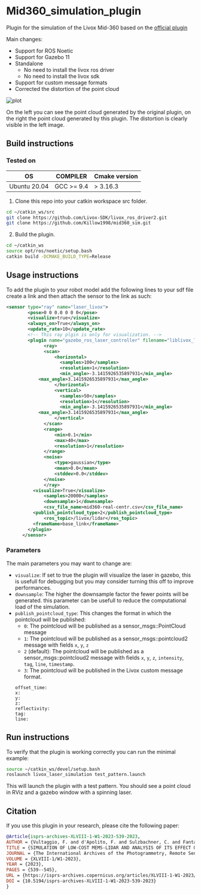 # Mid360_simulation_plugin
Plugin for the simulation of the Livox Mid-360 based on the [official plugin](https://github.com/Livox-SDK/livox_laser_simulation)

Main changes:
- Support for ROS Noetic
- Support for Gazebo 11
- Standalone
    - No need to install the livox ros driver
    - No need to install the livox sdk
- Support for custom message formats
- Corrected the distortion of the point cloud

![plot](./images/undistort.png)

On the left you can see the point cloud generated by the original plugin, on the right the point cloud generated by this plugin. The distortion is clearly visible in the left image.

## Build instructions

### Tested on
| OS    | COMPILER       | Cmake version  |
| --- |----------------| -------------- |
| Ubuntu 20.04 | GCC >= 9.4     | > 3.16.3         |


1. Clone this repo into your catkin workspace src folder.
```bash
cd ~/catkin_ws/src
git clone https://github.com/Livox-SDK/livox_ros_driver2.git
git clone https://github.com/Killow1998/mid360_sim.git
```

2. Build the plugin.
```bash
cd ~/catkin_ws
source opt/ros/noetic/setup.bash
catkin build -DCMAKE_BUILD_TYPE=Release
```
## Usage instructions

To add the plugin to your robot model add the following lines to your sdf file create a link and then attach the sensor to the link as such:

```xml
<sensor type="ray" name="laser_livox">
        <pose>0 0 0.0 0 0 0</pose>
        <visualize>true</visualize>
        <always_on>True</always_on>
        <update_rate>10</update_rate>
        <!-- This ray plgin is only for visualization. -->
        <plugin name="gazebo_ros_laser_controller" filename="liblivox_laser_simulation.so">
			  <ray>
			  <scan>
				  <horizontal>
				    <samples>100</samples>
				    <resolution>1</resolution>
				    <min_angle>-3.1415926535897931</min_angle>
            <max_angle>3.1415926535897931</max_angle>
				  </horizontal>
				  <vertical>
				    <samples>50</samples>
				    <resolution>1</resolution>
				    <min_angle>-3.1415926535897931</min_angle>
            <max_angle>3.1415926535897931</max_angle>
				  </vertical>
			  </scan>
			  <range>
				  <min>0.1</min>
				  <max>40</max>
				  <resolution>1</resolution>
			  </range>
			  <noise>
				  <type>gaussian</type>
				  <mean>0.0</mean>
				  <stddev>0.0</stddev>
			  </noise>
			  </ray>
          <visualize>True</visualize>
		      <samples>20000</samples>
		      <downsample>1</downsample>
		      <csv_file_name>mid360-real-centr.csv</csv_file_name>
          <publish_pointcloud_type>2</publish_pointcloud_type>
		      <ros_topic>/livox/lidar</ros_topic>
          <frameName>base_link</frameName>
        </plugin>
      </sensor>
```
### Parameters 
The main parameters you may want to change are:
- `visualize`: If set to true the plugin will visualize the laser in gazebo, this is usefull for debugging but you may consider turning this off to improve performances.
- `downsample`: The higher the downsample factor the fewer points will be generated. this parameter can be usefull to reduce the computational load of the simulation.
- `publish_pointcloud_type`: This changes the format in which the pointcloud will be published:
    - `0`: The pointcloud will be published as a sensor_msgs::PointCloud message
    - `1`: The pointcloud will be published as a sensor_msgs::pointcloud2 message with fields `x`, `y`, `z`
    - `2` (default): The pointcloud will be published as a sensor_msgs::pointcloud2 message with fields `x`, `y`, `z`, `intensity`, `tag`, `line`, `timestamp`. 
    - `3`: The pointcloud will be published in the Livox custom message format. 
    ```
    offset_time: 
    x: 
    y: 
    z: 
    reflectivity: 
    tag: 
    line: 

    ```

## Run instructions

To verify that the plugin is working correctly you can run the minimal example:
```bash
source ~/catkin_ws/devel/setup.bash
roslaunch livox_laser_simulation test_pattern.launch
```
This will launch the plugin with a test pattern. You should see a point cloud in RViz and a gazebo window with a spinning laser.

## Citation

If you use this plugin in your research, please cite the following paper:

```bibtex
@Article{isprs-archives-XLVIII-1-W1-2023-539-2023,
AUTHOR = {Vultaggio, F. and d'Apolito, F. and Sulzbachner, C. and Fanta-Jende, P.},
TITLE = {SIMULATION OF LOW-COST MEMS-LIDAR AND ANALYSIS OF ITS EFFECT ON THE PERFORMANCES OF STATE-OF-THE-ART SLAMS},
JOURNAL = {The International Archives of the Photogrammetry, Remote Sensing and Spatial Information Sciences},
VOLUME = {XLVIII-1/W1-2023},
YEAR = {2023},
PAGES = {539--545},
URL = {https://isprs-archives.copernicus.org/articles/XLVIII-1-W1-2023/539/2023/},
DOI = {10.5194/isprs-archives-XLVIII-1-W1-2023-539-2023}
}
```